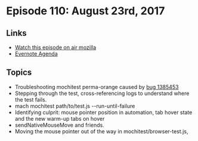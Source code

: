 # Episode 110: August 23rd, 2017

## Links
* [Watch this episode on air mozilla](https://air.mozilla.org/the-joy-of-coding-episode-110/)
* [Evernote Agenda](https://www.evernote.com/l/AbJLFX0rmFlMGJj5CIu42iM_aNc5qvnLHgk)

## Topics
* Troubleshooting mochitest perma-orange caused by [bug 1385453](https://bugzilla.mozilla.org/show_bug.cgi?id=1385453)
* Stepping through the test, cross-referencing logs to understand where the test fails.
* mach mochitest path/to/test.js --run-until-failure
* Identifying culprit: mouse pointer position in automation, tab hover state and the new warm-up tabs on hover
* sendNativeMouseMove and friends.
* Moving the mouse pointer out of the way in mochitest/browser-test.js,

